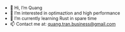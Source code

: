 - 👋 Hi, I’m Quang
- 👀 I’m interested in optimaztion and high performance
- 🌱 I’m currently learning Rust in spare time
- 📫 Contact me at: quang.tran.business@gmail.com

<!---
quang04/quang04 is a ✨ special ✨ repository because its `README.md` (this file) appears on your GitHub profile.
You can click the Preview link to take a look at your changes.
--->
